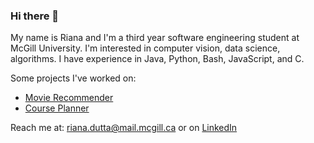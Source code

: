 ### Hi there 👋
My name is Riana and I'm a third year software engineering student at McGill University. I'm interested in computer vision, data science, algorithms. I have experience in Java, Python, Bash, JavaScript, and C. 

Some projects I've worked on:
- [Movie Recommender](https://github.com/rianadutta/MovieRecommender)
- [Course Planner](https://github.com/rianadutta/codejam)

Reach me at: riana.dutta@mail.mcgill.ca or on [LinkedIn](https://www.linkedin.com/in/riana-dutta/https://www.linkedin.com/in/riana-dutta/)


<!--
**rianadutta/rianadutta** is a ✨ _special_ ✨ repository because its `README.md` (this file) appears on your GitHub profile.

Here are some ideas to get you started:

- 🔭 I’m currently working on ...
- 🌱 I’m currently learning ...
- 👯 I’m looking to collaborate on ...
- 🤔 I’m looking for help with ...
- 💬 Ask me about ...
- 📫 How to reach me: ...
- 😄 Pronouns: ...
- ⚡ Fun fact: ...
-->
